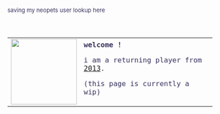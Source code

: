saving my neopets user lookup here

<style>
    body {
        color: #36345e;
        font-size: small;
        background: url("https://sadhost.neocities.org/images/tiles/tumblr_inline_ml2g0lBiCI1qz4rgp540.gif");
    }
    #header {
    }
    #footer {
    }
    .footerNifty {
        height: 0px;
    }
    .contentModuleHeaderAlt, .contentModuleHeader, .sidebarHeader {
        background: -blocked-;
    }
    .contentModuleHeader, .contentModuleHeaderAlt {
        background-color: #E9F9FF;
        color: #8BDDFF;
    }
</style>
<code>
    <table>
    <tr>
        <td>
            <img src="http://img1.picmix.com/output/stamp/normal/1/8/9/6/1956981_2ad8d.gif" width="150">
        </td>
        <td>
            <b>welcome !</b><br><p>i am a returning player from <a href="http://www.neopets.com/userlookup.phtml?user=1902932">2013</a>.</p><p>(this page is currently a wip)</p>
        </td>
    </tr>
    </table>
</code>